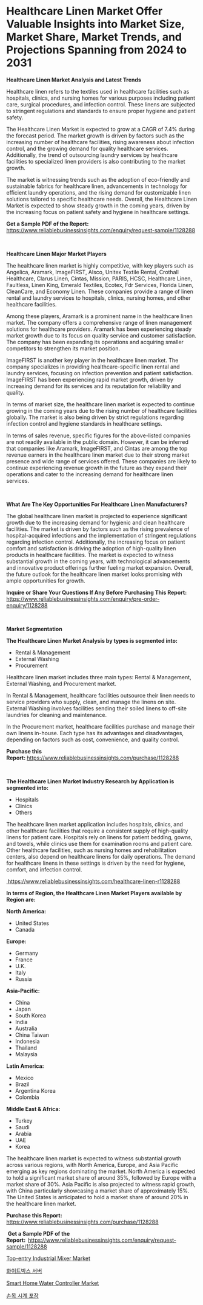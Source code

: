<p><h1>Healthcare Linen Market Offer Valuable Insights into Market Size, Market Share, Market Trends, and Projections Spanning from 2024 to 2031</h1></p><p><strong>Healthcare Linen Market Analysis and Latest Trends</strong></p>
<p><p>Healthcare linen refers to the textiles used in healthcare facilities such as hospitals, clinics, and nursing homes for various purposes including patient care, surgical procedures, and infection control. These linens are subjected to stringent regulations and standards to ensure proper hygiene and patient safety.</p><p>The Healthcare Linen Market is expected to grow at a CAGR of 7.4% during the forecast period. The market growth is driven by factors such as the increasing number of healthcare facilities, rising awareness about infection control, and the growing demand for quality healthcare services. Additionally, the trend of outsourcing laundry services by healthcare facilities to specialized linen providers is also contributing to the market growth.</p><p>The market is witnessing trends such as the adoption of eco-friendly and sustainable fabrics for healthcare linen, advancements in technology for efficient laundry operations, and the rising demand for customizable linen solutions tailored to specific healthcare needs. Overall, the Healthcare Linen Market is expected to show steady growth in the coming years, driven by the increasing focus on patient safety and hygiene in healthcare settings.</p></p>
<p><strong>Get a Sample PDF of the Report:&nbsp;</strong> <a href="https://www.reliablebusinessinsights.com/enquiry/request-sample/1128288">https://www.reliablebusinessinsights.com/enquiry/request-sample/1128288</a></p>
<p>&nbsp;</p>
<p><strong>Healthcare Linen Major Market Players</strong></p>
<p><p>The healthcare linen market is highly competitive, with key players such as Angelica, Aramark, ImageFIRST, Alsco, Unitex Textile Rental, Crothall Healthcare, Clarus Linen, Cintas, Mission, PARIS, HCSC, Healthcare Linen, Faultless, Linen King, Emerald Textiles, Ecotex, Fdr Services, Florida Linen, CleanCare, and Economy Linen. These companies provide a range of linen rental and laundry services to hospitals, clinics, nursing homes, and other healthcare facilities.</p><p>Among these players, Aramark is a prominent name in the healthcare linen market. The company offers a comprehensive range of linen management solutions for healthcare providers. Aramark has been experiencing steady market growth due to its focus on quality service and customer satisfaction. The company has been expanding its operations and acquiring smaller competitors to strengthen its market position.</p><p>ImageFIRST is another key player in the healthcare linen market. The company specializes in providing healthcare-specific linen rental and laundry services, focusing on infection prevention and patient satisfaction. ImageFIRST has been experiencing rapid market growth, driven by increasing demand for its services and its reputation for reliability and quality.</p><p>In terms of market size, the healthcare linen market is expected to continue growing in the coming years due to the rising number of healthcare facilities globally. The market is also being driven by strict regulations regarding infection control and hygiene standards in healthcare settings.</p><p>In terms of sales revenue, specific figures for the above-listed companies are not readily available in the public domain. However, it can be inferred that companies like Aramark, ImageFIRST, and Cintas are among the top revenue earners in the healthcare linen market due to their strong market presence and wide range of services offered. These companies are likely to continue experiencing revenue growth in the future as they expand their operations and cater to the increasing demand for healthcare linen services.</p></p>
<p>&nbsp;</p>
<p><strong>What Are The Key Opportunities For Healthcare Linen Manufacturers?</strong></p>
<p><p>The global healthcare linen market is projected to experience significant growth due to the increasing demand for hygienic and clean healthcare facilities. The market is driven by factors such as the rising prevalence of hospital-acquired infections and the implementation of stringent regulations regarding infection control. Additionally, the increasing focus on patient comfort and satisfaction is driving the adoption of high-quality linen products in healthcare facilities. The market is expected to witness substantial growth in the coming years, with technological advancements and innovative product offerings further fueling market expansion. Overall, the future outlook for the healthcare linen market looks promising with ample opportunities for growth.</p></p>
<p><strong>Inquire or Share Your Questions If Any Before Purchasing This Report:</strong> <a href="https://www.reliablebusinessinsights.com/enquiry/pre-order-enquiry/1128288">https://www.reliablebusinessinsights.com/enquiry/pre-order-enquiry/1128288</a></p>
<p>&nbsp;</p>
<p><strong>Market Segmentation</strong></p>
<p><strong>The Healthcare Linen Market Analysis by types is segmented into:</strong></p>
<p><ul><li>Rental & Management</li><li>External Washing</li><li>Procurement</li></ul></p>
<p><p>Healthcare linen market includes three main types: Rental & Management, External Washing, and Procurement market. </p><p>In Rental & Management, healthcare facilities outsource their linen needs to service providers who supply, clean, and manage the linens on site. External Washing involves facilities sending their soiled linens to off-site laundries for cleaning and maintenance. </p><p>In the Procurement market, healthcare facilities purchase and manage their own linens in-house. Each type has its advantages and disadvantages, depending on factors such as cost, convenience, and quality control.</p></p>
<p><strong>Purchase this Report:&nbsp;</strong><a href="https://www.reliablebusinessinsights.com/purchase/1128288">https://www.reliablebusinessinsights.com/purchase/1128288</a></p>
<p>&nbsp;</p>
<p><strong>The Healthcare Linen Market Industry Research by Application is segmented into:</strong></p>
<p><ul><li>Hospitals</li><li>Clinics</li><li>Others</li></ul></p>
<p><p>The healthcare linen market application includes hospitals, clinics, and other healthcare facilities that require a consistent supply of high-quality linens for patient care. Hospitals rely on linens for patient bedding, gowns, and towels, while clinics use them for examination rooms and patient care. Other healthcare facilities, such as nursing homes and rehabilitation centers, also depend on healthcare linens for daily operations. The demand for healthcare linens in these settings is driven by the need for hygiene, comfort, and infection control.</p></p>
<p><a href="https://www.reliablebusinessinsights.com/healthcare-linen-r1128288">&nbsp;https://www.reliablebusinessinsights.com/healthcare-linen-r1128288</a></p>
<p><strong>In terms of Region, the Healthcare Linen Market Players available by Region are:</strong></p>
<p>
    <p> <strong> North America: </strong>
        <ul>
            <li>United States</li>
            <li>Canada</li>
        </ul>
        </p> 
    <p> <strong> Europe: </strong>
        <ul>
            <li>Germany</li>
            <li>France</li>
            <li>U.K.</li>
            <li>Italy</li>
            <li>Russia</li>
        </ul>
        </p> 
    <p> <strong> Asia-Pacific: </strong>
        <ul>
            <li>China</li>
            <li>Japan</li>
            <li>South Korea</li>
            <li>India</li>
            <li>Australia</li>
            <li>China Taiwan</li>
            <li>Indonesia</li>
            <li>Thailand</li>
            <li>Malaysia</li>
        </ul>
        </p> 
    <p> <strong> Latin America: </strong>
        <ul>
            <li>Mexico</li>
            <li>Brazil</li>
            <li>Argentina Korea</li>
            <li>Colombia</li>
        </ul>
        </p> 
    <p> <strong> Middle East & Africa: </strong>
        <ul>
            <li>Turkey</li>
            <li>Saudi</li>
            <li>Arabia</li>
            <li>UAE</li>
            <li>Korea</li>
        </ul>
    </p>
    </p>
<p><p>The healthcare linen market is expected to witness substantial growth across various regions, with North America, Europe, and Asia Pacific emerging as key regions dominating the market. North America is expected to hold a significant market share of around 35%, followed by Europe with a market share of 30%. Asia Pacific is also projected to witness rapid growth, with China particularly showcasing a market share of approximately 15%. The United States is anticipated to hold a market share of around 20% in the healthcare linen market.</p></p>
<p><strong>Purchase this Report: </strong><a href="https://www.reliablebusinessinsights.com/purchase/1128288">https://www.reliablebusinessinsights.com/purchase/1128288</a></p>
<p>&nbsp;<strong>Get a Sample PDF of the Report:&nbsp;&nbsp;</strong><a href="https://www.reliablebusinessinsights.com/enquiry/request-sample/1128288">https://www.reliablebusinessinsights.com/enquiry/request-sample/1128288</a></p>
<p><strong></strong></p>
<p><p><a href="https://github.com/Chiragrp22/Market-Research-Report-List-5/blob/main/top-entry-industrial-mixer-market.md">Top-entry Industrial Mixer Market</a></p><p><a href="https://github.com/bunxhcci35271755/Market-Research-Report-List-3/blob/main/4509149181375.md">화이트박스 서버</a></p><p><a href="https://github.com/nandosuryapratama/Market-Research-Report-List-1/blob/main/smart-home-water-controller-market.md">Smart Home Water Controller Market</a></p><p><a href="https://github.com/fredrickeglers/Market-Research-Report-List-3/blob/main/4362590181376.md">손목 시계 포장</a></p></p>